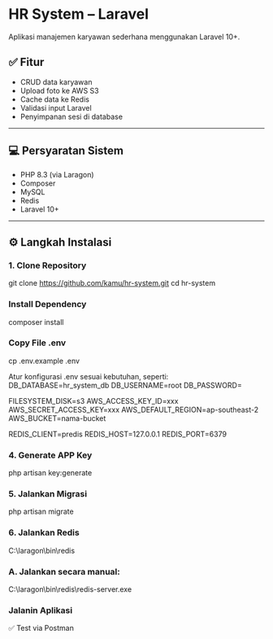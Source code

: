 # HR System – Laravel

Aplikasi manajemen karyawan sederhana menggunakan Laravel 10+.

## ✅ Fitur

- CRUD data karyawan
- Upload foto ke AWS S3
- Cache data ke Redis
- Validasi input Laravel
- Penyimpanan sesi di database

---

## 💻 Persyaratan Sistem

- PHP 8.3 (via Laragon)
- Composer
- MySQL
- Redis
- Laravel 10+

---

## ⚙️ Langkah Instalasi

### 1. Clone Repository
git clone https://github.com/kamu/hr-system.git
cd hr-system

### Install Dependency
composer install

### Copy File .env
cp .env.example .env

Atur konfigurasi .env sesuai kebutuhan, seperti:
DB_DATABASE=hr_system_db
DB_USERNAME=root
DB_PASSWORD=

FILESYSTEM_DISK=s3
AWS_ACCESS_KEY_ID=xxx
AWS_SECRET_ACCESS_KEY=xxx
AWS_DEFAULT_REGION=ap-southeast-2
AWS_BUCKET=nama-bucket

REDIS_CLIENT=predis
REDIS_HOST=127.0.0.1
REDIS_PORT=6379

### 4. Generate APP Key
php artisan key:generate

### 5. Jalankan Migrasi
php artisan migrate

### 6. Jalankan Redis
C:\laragon\bin\redis

### A. Jalankan secara manual:
C:\laragon\bin\redis\redis-server.exe

### Jalanin Aplikasi
✅ Test via Postman

